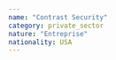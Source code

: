 ```yaml
---
name: "Contrast Security"
category: private_sector
nature: "Entreprise"
nationality: USA
---
```

    